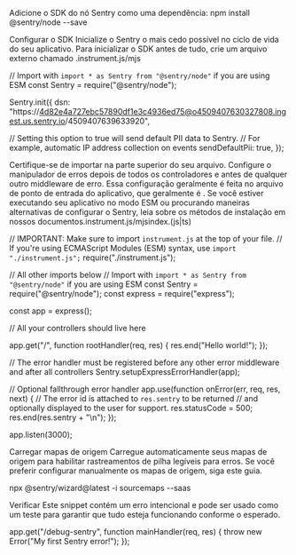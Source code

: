 
Adicione o SDK do nó Sentry como uma dependência:
npm install @sentry/node --save

Configurar o SDK
Inicialize o Sentry o mais cedo possível no ciclo de vida do seu aplicativo.
Para inicializar o SDK antes de tudo, crie um arquivo externo chamado .instrument.js/mjs

// Import with `import * as Sentry from "@sentry/node"` if you are using ESM
const Sentry = require("@sentry/node");

Sentry.init({
  dsn: "https://4d82e4a727ebc57890df1e3c4936ed75@o4509407630327808.ingest.us.sentry.io/4509407639633920",

  // Setting this option to true will send default PII data to Sentry.
  // For example, automatic IP address collection on events
  sendDefaultPii: true,
});



Certifique-se de importar na parte superior do seu arquivo. Configure o manipulador de erros depois de todos os controladores e antes de qualquer outro middleware de erro. Essa configuração geralmente é feita no arquivo de ponto de entrada do aplicativo, que geralmente é . Se você estiver executando seu aplicativo no modo ESM ou procurando maneiras alternativas de configurar o Sentry, leia sobre os métodos de instalação em nossos documentos.instrument.js/mjsindex.(js|ts)

// IMPORTANT: Make sure to import `instrument.js` at the top of your file.
// If you're using ECMAScript Modules (ESM) syntax, use `import "./instrument.js";`
require("./instrument.js");

// All other imports below
// Import with `import * as Sentry from "@sentry/node"` if you are using ESM
const Sentry = require("@sentry/node");
const express = require("express");

const app = express();

// All your controllers should live here

app.get("/", function rootHandler(req, res) {
  res.end("Hello world!");
});

// The error handler must be registered before any other error middleware and after all controllers
Sentry.setupExpressErrorHandler(app);

// Optional fallthrough error handler
app.use(function onError(err, req, res, next) {
  // The error id is attached to `res.sentry` to be returned
  // and optionally displayed to the user for support.
  res.statusCode = 500;
  res.end(res.sentry + "\n");
});

app.listen(3000);



Carregar mapas de origem
Carregue automaticamente seus mapas de origem para habilitar rastreamentos de pilha legíveis para erros. Se você preferir configurar manualmente os mapas de origem, siga este guia.

npx @sentry/wizard@latest -i sourcemaps --saas


Verificar
Este snippet contém um erro intencional e pode ser usado como um teste para garantir que tudo esteja funcionando conforme o esperado.

app.get("/debug-sentry", function mainHandler(req, res) {
  throw new Error("My first Sentry error!");
});